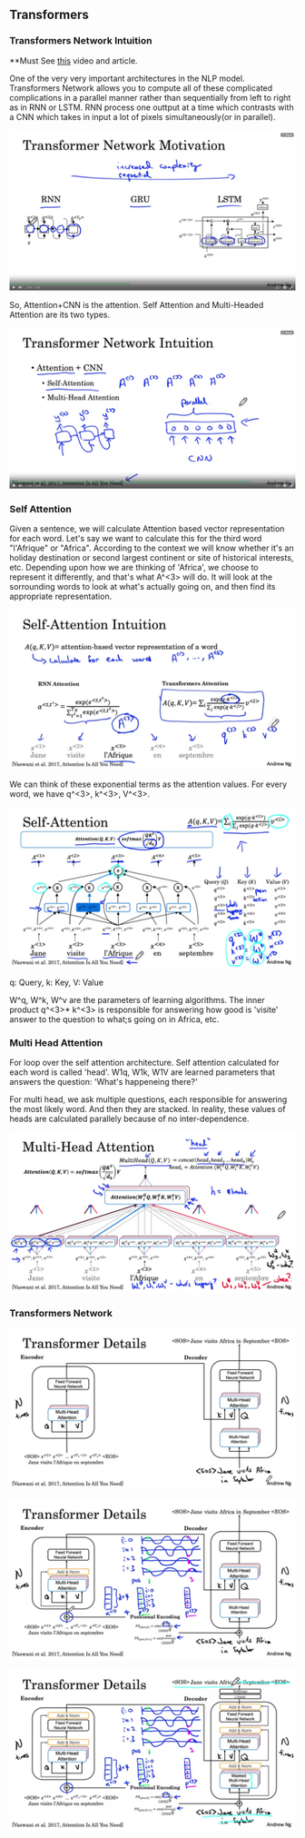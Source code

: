 ## Transformers

### Transformers Network Intuition

**Must See [this](https://towardsdatascience.com/illustrated-guide-to-transformers-step-by-step-explanation-f74876522bc0) video and article.

One of the very very important architectures in the NLP model.
Transformers Network allows you to compute all of these complicated complications in a parallel manner rather than sequentially from left to right as in RNN or LSTM.
RNN process one outtput at a time which contrasts with a CNN which takes in input a lot of pixels simultaneously(or in parallel). 

![t1](https://github.com/sharvaree1921/Audio_Controlled_Drone/blob/main/Images/Screenshot%20from%202021-06-27%2016-55-47.png)

So, Attention+CNN is the attention. Self Attention and Multi-Headed Attention are its two types.

![t2](https://github.com/sharvaree1921/Audio_Controlled_Drone/blob/main/Images/Screenshot%20from%202021-06-27%2017-01-16.png)


### Self Attention

Given a sentence, we will calculate Attention based vector representation for each word. Let's say we want to calculate this for the third word "l'Afrique" or "Africa". According to the context we will know whether it's an holiday destination or second largest continent or site of historical interests, etc. Depending upon how we are thinking of 'Africa', we choose to represent it differently, and that's what A^<3> will do. It will look at the sorrounding words to look at what's actually going on, and then find its appropriate representation.

![s1](https://github.com/sharvaree1921/Audio_Controlled_Drone/blob/main/Images/Screenshot%20from%202021-06-28%2007-11-49.png)

We can think of these exponential terms as the attention values. For every word, we have q^<3>, k^<3>, V^<3>. 

![s2](https://github.com/sharvaree1921/Audio_Controlled_Drone/blob/main/Images/Screenshot%20from%202021-06-28%2007-33-39.png)

q: Query, k: Key, V: Value

W^q, W^k, W^v are the parameters of learning algorithms. The inner product q^<3>* k^<3> is responsible for answering how good is 'visite' answer to the question to what;s going on in Africa, etc.

### Multi Head Attention
For loop over the self attention architecture. Self attention calculated for each word is called 'head'.
W1q, W1k, W1V are learned parameters that answers the question: 'What's happeneing there?'

For multi head, we ask multiple questions, each responsible for answering the most likely word. And then they are stacked. In reality, these values of heads are calculated parallely because of no inter-dependence.

![m1](https://github.com/sharvaree1921/Audio_Controlled_Drone/blob/main/Images/Screenshot%20from%202021-06-28%2007-56-00.png)

### Transformers Network

![n1](https://github.com/sharvaree1921/Audio_Controlled_Drone/blob/main/Images/Screenshot%20from%202021-06-28%2008-15-37.png)

![n2](https://github.com/sharvaree1921/Audio_Controlled_Drone/blob/main/Images/Screenshot%20from%202021-06-28%2008-15-21.png)

![n3](https://github.com/sharvaree1921/Audio_Controlled_Drone/blob/main/Images/Screenshot%20from%202021-06-28%2008-15-06.png)
